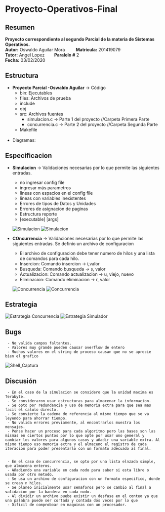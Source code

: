 # Proyecto-Operativos-Final

## Resumen
  **Proyecto correspondiente al segundo Parcial de la materia de Sistemas Operativos.**<br>
  **Autor:** Oswaldo Aguilar Mora   &nbsp; &nbsp; &nbsp; &nbsp; **Matrícula:** 201419079 <br>
  **Tutor:** Angel Lopez    &nbsp; &nbsp; &nbsp;&nbsp; **Paralelo #** 2<br>
  **Fecha:** 03/02/2020<br>
  
  ## Estructura
   + **Proyecto Parcial -Oswaldo Aguilar** -> Código
      - bin: Ejecutables
      - files: Archivos de prueba
      - include
      - obj
      - src: Archivos fuentes
        - simulacion.c -> Parte 1 del proyecto //Carpeta Primera Parte
        - concurrencia.c  -> Parte 2 del proyecto //Carpeta Segunda Parte
      - Makefile
      <br>
   + Diagramas:
      <br>
 
 ## Especificacion
   + **Simulacion** -> Validaciones necesarias por lo que permite las siguientes entradas.
     - no ingresar config file
     - ingresar más parametros
     - lineas con espacios en el config file
     - lineas con variables inexistentes
     - Errores de tipos de Datos y Unidades
     - Errores de asignacion de paginas
     - Estructura reporte
     - [executable] [args]
     
     ![Simulacion](https://github.com/Oswagui/Proyecto-Operativos-Final/blob/master/Capturas/simulador%201.png)
     ![Simulacion](https://github.com/Oswagui/Proyecto-Operativos-Final/blob/master/Capturas/simulador%202.png)
   + **COncurrencia** -> Validaciones necesarias por lo que permite las siguientes entradas. Se definio un archivo de configuracion
     - El archivo de configuracion debe tener numero de hilos y una lista de comandos para cada hilo.
     - Insercion: Comando insercion -> i,valor
     - Busqueda: Comando busqueda -> s, valor
     - Actualizacion: Comando actualizacion -> u, viejo, nuevo
     - Eliminacion: Comando eliminacion -> r, valor
     
     ![Concurrencia](https://github.com/Oswagui/Proyecto-Operativos-Final/blob/master/Capturas/concurrencia.png)
     ![Concurrencia](https://github.com/Oswagui/Proyecto-Operativos-Final/blob/master/Capturas/concurrencia%202.png)
     
    
 ## Estrategia
 ![Estrategia Concurrencia](https://github.com/Oswagui/Proyecto-Operativos-Final/blob/master/Estrategia/concurrencia_estrategia.PNG)
 ![Estrategia Simulador](https://github.com/Oswagui/Proyecto-Operativos-Final/blob/master/Estrategia/simulacion_estrategia.PNG)
 
 
  ## Bugs
     - No valida campos faltantes.
     - Valores muy grande pueden causar overflow de entero
     - Muchos valores en el string de proceso causan que no se aprecie bien el grafico
     
   ![Shell_Captura](https://github.com/Oswagui/Proyecto_Operativos/blob/master/Diagramas%20y%20Documentaci%C3%B3n/twc_bug.PNG)
   
   
   ## Discusión
     - En el caso de la simulacion se considero que la unidad maxima es Terabyte.
     - Se consideraron usar estructuras para almacenar la informacion.
     - Se opto por redundancia y uso de memoria extra para que sea mas facil el calulo directo.
     - Se convierte la cadena de referencia al mismo tiempo que se va leyendo para ahorrar tiempo.
     - No valida errores previamente, al encontrarlos muestra los mensajes.
     - Pense hacer un proceso para cada algoritmo pero las bases son las mismas en ciertos puntos por lo que opte por usar uno general y cambiar los valores para algunos casos y añadir una variable extra. Al mismo tiempo uso memoria extra y el almaceno el registro de cada iteracion para poder presentarlo con un formato adecuado al final.
     
     
     - En el caso de concurrencia, se opto por una lista elnzada simple, que almacena enteros.
     - Añadiendo una variable en cada nodo para saber si esta libre o usada por otro metodo.
     - Se usa un archivo de configuracion con un formato especifico, donde se crean n hilos.
     - Se planeo inicialmente usar semaforos pero se cambio al final a validacion por la bandera en cada nodo.
     - Al dividir un archivo puebe existir un desfase en el conteo ya que una palabra puede ser cortada y contada dós veces por lo que 
     - Dificil de comproboar en maquinas con un procesador.
     
   
